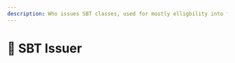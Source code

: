 ```yaml
---
description: Who issues SBT classes, used for mostly elligbility into funding rounds
---
```


# 📛 SBT Issuer

